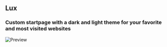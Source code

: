 ## Lux
### Custom startpage with a dark and light theme for your favorite and most visited websites

![Preview](https://i.imgur.com/askpJmz.png)
